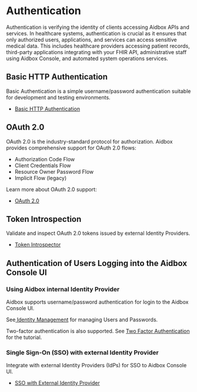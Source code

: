 # Authentication

Authentication is verifying the identity of clients accessing Aidbox APIs and services. In healthcare systems, authentication is crucial as it ensures that only authorized users, applications, and services can access sensitive medical data. This includes healthcare providers accessing patient records, third-party applications integrating with your FHIR API, administrative staff using Aidbox Console, and automated system operations services.

## Basic HTTP Authentication

Basic Authentication is a simple username/password authentication suitable for development and testing environments.

* [Basic HTTP Authentication](basic-http-authentication.md)

## OAuth 2.0

OAuth 2.0 is the industry-standard protocol for authorization. Aidbox provides comprehensive support for OAuth 2.0 flows:

* Authorization Code Flow
* Client Credentials Flow
* Resource Owner Password Flow
* Implicit Flow (legacy)

Learn more about OAuth 2.0 support:&#x20;

* [OAuth 2.0](oauth-2-0.md)

## Token Introspection

Validate and inspect OAuth 2.0 tokens issued by external Identity Providers.

* [Token Introspector](token-introspector.md)

## Authentication of Users Logging into the Aidbox Console UI

### Using Aidbox internal Identity Provider

Aidbox supports username/password authentication for login to the Aidbox Console UI.&#x20;

See[ Identity Management](../identity-management/README.md#user-management) for managing Users and Passwords.&#x20;

Two-factor authentication is also supported. See [Two Factor Authentication](../../security-and-access-control/auth/two-factor-authentication.md) for the tutorial.

### Single Sign-On (SSO) with external Identity Provider

Integrate with external Identity Providers (IdPs) for SSO to Aidbox Console UI.

* [SSO with External Identity Provider](sso-with-external-identity-provider.md)
